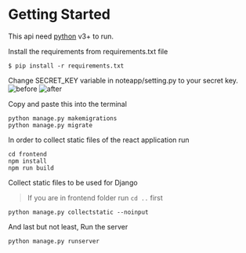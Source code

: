# Getting Started
This api need [python](https://www.python.org/) v3+ to run.

Install the requirements from requirements.txt file
```
$ pip install -r requirements.txt
```

Change SECRET_KEY variable in noteapp/setting.py to your secret key.
![before](https://i.postimg.cc/SKj3K0Dr/Screenshot-from-2022-06-24-16-27-54.png)
![after](https://i.postimg.cc/yxrSsZdn/After-Secret-Key.png)

Copy and paste this into the terminal
```
python manage.py makemigrations
python manage.py migrate
```

In order to collect static files of the react application run 
```
cd frontend
npm install
npm run build
```

Collect static files to be used for Django
>If you are in frontend folder run ```cd ..``` first
```
python manage.py collectstatic --noinput
```


And last but not least, Run the server
```
python manage.py runserver
```

